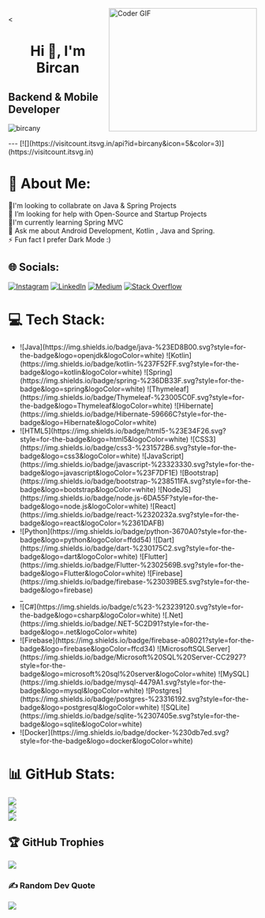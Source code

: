 <img alt="Coder GIF" align="right" height=250 width=300 src="http://raw.githubusercontent.com/TheDudeThatCode/TheDudeThatCode/master/Assets/Developer.gif" />

<<h1 align="center"><strong>Hi 👋, I'm Bircan</strong></h1>
<h2 align="left"><strong>Backend & Mobile Developer</strong></h2>

<p align="left"> <img src="https://komarev.com/ghpvc/?username=bircany&label=Profile%20views&color=0e75b6&style=flat" alt="bircany" /> </p>
---
[![](https://visitcount.itsvg.in/api?id=bircany&icon=5&color=3)](https://visitcount.itsvg.in)



# 💫 About Me:
👯I'm looking to collabrate on Java & Spring Projects<br>🤝 I’m looking for help with Open-Source  and Startup Projects<br>🌱I'm currently learning Spring MVC<br>💬 Ask me about Android Development, Kotlin , Java and Spring.<br>⚡ Fun fact I prefer Dark Mode :)


## 🌐 Socials:
[![Instagram](https://img.shields.io/badge/Instagram-%23E4405F.svg?logo=Instagram&logoColor=white)](https://instagram.com/https://www.instagram.com/bircnnyilmz/) [![LinkedIn](https://img.shields.io/badge/LinkedIn-%230077B5.svg?logo=linkedin&logoColor=white)](https://linkedin.com/in/linkedin.com/bircany) [![Medium](https://img.shields.io/badge/Medium-12100E?logo=medium&logoColor=white)](https://medium.com/@https://medium.com/@bircany) [![Stack Overflow](https://img.shields.io/badge/-Stackoverflow-FE7A16?logo=stack-overflow&logoColor=white)](https://stackoverflow.com/users/bircany) 

# 💻 Tech Stack:
  <ul>
    <li>![Java](https://img.shields.io/badge/java-%23ED8B00.svg?style=for-the-badge&logo=openjdk&logoColor=white)  
        ![Kotlin](https://img.shields.io/badge/kotlin-%237F52FF.svg?style=for-the-badge&logo=kotlin&logoColor=white)
        ![Spring](https://img.shields.io/badge/spring-%236DB33F.svg?style=for-the-badge&logo=spring&logoColor=white)
        ![Thymeleaf](https://img.shields.io/badge/Thymeleaf-%23005C0F.svg?style=for-the-badge&logo=Thymeleaf&logoColor=white) 
        ![Hibernate](https://img.shields.io/badge/Hibernate-59666C?style=for-the-badge&logo=Hibernate&logoColor=white) 
    </li>
    <li>![HTML5](https://img.shields.io/badge/html5-%23E34F26.svg?style=for-the-badge&logo=html5&logoColor=white)  
        ![CSS3](https://img.shields.io/badge/css3-%231572B6.svg?style=for-the-badge&logo=css3&logoColor=white) 
        ![JavaScript](https://img.shields.io/badge/javascript-%23323330.svg?style=for-the-badge&logo=javascript&logoColor=%23F7DF1E)
        ![Bootstrap](https://img.shields.io/badge/bootstrap-%238511FA.svg?style=for-the-badge&logo=bootstrap&logoColor=white) 
        ![NodeJS](https://img.shields.io/badge/node.js-6DA55F?style=for-the-badge&logo=node.js&logoColor=white) 
        ![React](https://img.shields.io/badge/react-%2320232a.svg?style=for-the-badge&logo=react&logoColor=%2361DAFB) 
    </li>
    <li>
      ![Python](https://img.shields.io/badge/python-3670A0?style=for-the-badge&logo=python&logoColor=ffdd54) 
      ![Dart](https://img.shields.io/badge/dart-%230175C2.svg?style=for-the-badge&logo=dart&logoColor=white)
      ![Flutter](https://img.shields.io/badge/Flutter-%2302569B.svg?style=for-the-badge&logo=Flutter&logoColor=white) 
      ![Firebase](https://img.shields.io/badge/firebase-%23039BE5.svg?style=for-the-badge&logo=firebase)
    </li>_
    <li>
      ![C#](https://img.shields.io/badge/c%23-%23239120.svg?style=for-the-badge&logo=csharp&logoColor=white) 
      ![.Net](https://img.shields.io/badge/.NET-5C2D91?style=for-the-badge&logo=.net&logoColor=white) 
    </li>
    <li>
      ![Firebase](https://img.shields.io/badge/firebase-a08021?style=for-the-badge&logo=firebase&logoColor=ffcd34) 
      ![MicrosoftSQLServer](https://img.shields.io/badge/Microsoft%20SQL%20Server-CC2927?style=for-the-badge&logo=microsoft%20sql%20server&logoColor=white) 
      ![MySQL](https://img.shields.io/badge/mysql-4479A1.svg?style=for-the-badge&logo=mysql&logoColor=white) 
      ![Postgres](https://img.shields.io/badge/postgres-%23316192.svg?style=for-the-badge&logo=postgresql&logoColor=white) 
      ![SQLite](https://img.shields.io/badge/sqlite-%2307405e.svg?style=for-the-badge&logo=sqlite&logoColor=white) 
    </li>
    <li>
    ![Docker](https://img.shields.io/badge/docker-%230db7ed.svg?style=for-the-badge&logo=docker&logoColor=white) 
    </li>
  </ul>
  
  







# 📊 GitHub Stats:
![](https://github-readme-stats.vercel.app/api?username=bircany&theme=jolly&hide_border=false&include_all_commits=true&count_private=true)<br/>
![](https://github-readme-streak-stats.herokuapp.com/?user=bircany&theme=jolly&hide_border=false)<br/>
![](https://github-readme-stats.vercel.app/api/top-langs/?username=bircany&theme=jolly&hide_border=false&include_all_commits=true&count_private=true&layout=compact)

## 🏆 GitHub Trophies
![](https://github-profile-trophy.vercel.app/?username=bircany&theme=neon&no-frame=true&no-bg=true&margin-w=4)

### ✍️ Random Dev Quote
![](https://quotes-github-readme.vercel.app/api?type=horizontal&theme=tokyonight)


